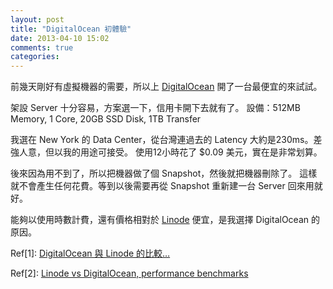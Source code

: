 ```yaml
---
layout: post
title: "DigitalOcean 初體驗"
date: 2013-04-10 15:02
comments: true
categories: 
---
```


前幾天剛好有虛擬機器的需要，所以上 [DigitalOcean](https://www.digitalocean.com) 開了一台最便宜的來試試。

架設 Server 十分容易，方案選一下，信用卡開下去就有了。
設備：512MB Memory, 1 Core, 20GB SSD Disk, 1TB Transfer

我選在 New York 的 Data Center，從台灣連過去的 Latency 大約是230ms。差強人意，但以我的用途可接受。
使用12小時花了 $0.09 美元，實在是非常划算。

後來因為用不到了，所以把機器做了個 Snapshot，然後就把機器刪除了。
這樣就不會產生任何花費。等到以後需要再從 Snapshot 重新建一台 Server 回來用就好。

能夠以使用時數計費，還有價格相對於 [Linode](http://www.linode.com/) 便宜，是我選擇 DigitalOcean 的原因。

Ref[1]: [DigitalOcean 與 Linode 的比較…](http://blog.gslin.org/archives/2013/02/13/3203/digitalocean-%E8%88%87-linode-%E7%9A%84%E6%AF%94%E8%BC%83/)

Ref[2]: [Linode vs DigitalOcean, performance benchmarks](http://jasonormand.com/2013/02/08/linode-vs-digitalocean-performance-benchmarks/)